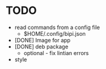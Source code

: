 # TODO

* read commands from a config file
  * $HOME/.config/bipi.json
* [DONE] Image for app
* [DONE] deb package
  * optional - fix lintian errors
* style
